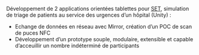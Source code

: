 Développement de 2 applications orientées tablettes pour [SET](https://sykostudio.com/produits/formations-milieu-hospitalier/set), simulation de triage de patients au service des urgences d’un hôpital (Unity) :

- Echange de données en réseau avec Mirror, création d’un POC de scan de puces NFC
- Développement d’un prototype souple, modulaire, extensible et capable d’acceuillir un nombre indéterminé de participants

